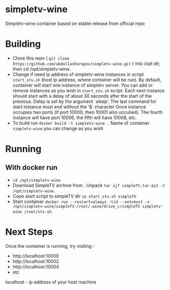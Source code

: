 # simpletv-wine
Simpletv-wine container based on stable release from official repo

# Building

 * Clone this repo ( `git clone https://github.com/abdullasharapov/simpletv-wine.git` ) into /opt dir, then cd /opt/simpletv-wine.
 * Change if need ip address of simpletv-wine instances in script `start_stv.sh` (host ip address, where  container will be run). By default, container will start one instance of simpletv server.
   You can add or remove instances as you wish in `start_stv.sh` script. Each next instance should start with a delay of about 30 seconds after the start of the previous. Delay is set by the argument `sleep'.
   The last command for start instance must end without the '&' character
   Once instance occupies two ports (if port 10000, then 10001 also occulied). The fourth instance will have port 10006, the fifth will have 10008, etc.
 * To build run `docker build -t simpletv-wine .` Name of container `simpletv-wine` you can change as you wish

# Running
 ## With docker run
 * `cd /opt/simpletv-wine`
 * Download SimpleTV archive from . Unpack `tar xjf simpleTV.tar.bz2 -C /opt/simpletv-wine`.
 * Cope start script to simpleTV dir `cp start_stv.sh simpleTV`
 * Start container `docker run --restart=always -tid --net=host -v /opt/simpletv-wine/simpleTV:/root/.wine/drive_c/simpleTV simpletv-wine /root/stv.sh`.
 
 
# Next Steps

Once the container is running, try visiting :
 * http://localhost:10000
 * http://localhost:10002
 * http://localhost:10004 
 * etc

localhost - ip address of your host machine
